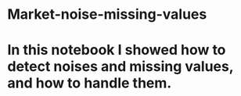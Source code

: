 # Market-noise-missing-values
# In this notebook I showed how to detect noises and missing values, and how to handle them.
